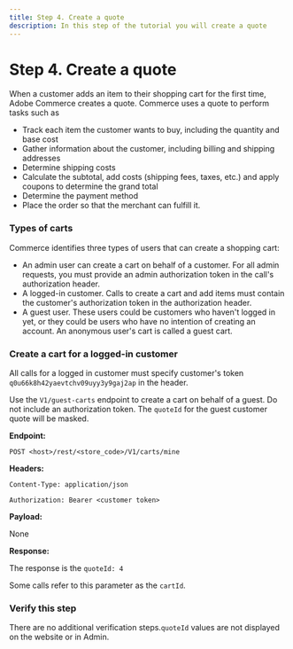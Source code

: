 ```yaml
---
title: Step 4. Create a quote
description: In this step of the tutorial you will create a quote
--- 
```

 
# Step 4. Create a quote

When a customer adds an item to their shopping cart for the first time, Adobe Commerce creates a quote. Commerce uses a quote to perform tasks such as

*  Track each item the customer wants to buy, including the quantity and base cost
*  Gather information about the customer, including billing and shipping addresses
*  Determine shipping costs
*  Calculate the subtotal, add costs (shipping fees, taxes, etc.) and apply coupons to determine the grand total
*  Determine the payment method
*  Place the order so that the merchant can fulfill it.

### Types of carts

Commerce identifies three types of users that can create a shopping cart:

*  An admin user can create a cart on behalf of a customer. For all admin requests, you must provide an admin authorization token in the call's authorization header.
*  A logged-in customer. Calls to create a cart and add items must contain the customer's authorization token in the authorization header.
*  A guest user. These users could be customers who haven't logged in yet, or they could be users who have no intention of creating an account. An anonymous user's cart is called a guest cart.

### Create a cart for a logged-in customer

All calls for a logged in customer must specify customer's token `q0u66k8h42yaevtchv09uyy3y9gaj2ap` in the header.

<InlineAlert variant="info" slots="text"/>

Use the `V1/guest-carts` endpoint to create a cart on behalf of a guest. Do not include an authorization token. The `quoteId` for the guest customer quote will be masked.

**Endpoint:**

`POST <host>/rest/<store_code>/V1/carts/mine`

**Headers:**

`Content-Type: application/json`

`Authorization: Bearer <customer token>`

**Payload:**

None

**Response:**

The response is the `quoteId: 4`

<InlineAlert variant="success" slots="text"/>

Some calls refer to this parameter as the `cartId`.

### Verify this step

There are no additional verification steps.`quoteId` values are not displayed on the website or in Admin.
